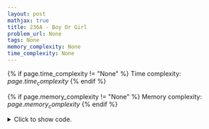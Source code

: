 ```yaml
---
layout: post
mathjax: true
title: 236A - Boy Or Girl
problem_url: None
tags: None
memory_complexity: None
time_complexity: None
---
```




{% if page.time_complexity != "None" %}
Time complexity: ${{ page.time_complexity }}$
{% endif %}

{% if page.memory_complexity != "None" %}
Memory complexity: ${{ page.memory_complexity }}$
{% endif %}

<details>
<summary>
<p style="display:inline">Click to show code.</p>
</summary>
```cpp
{% raw %}
using namespace std;
int main(void)
{
    string s;
    vector<bool> alph(26, false);
    string msg[2] = {"CHAT WITH HER!", "IGNORE HIM!"};
    cin >> s;
    for (auto c : s)
        alph[c - 'a'] = true;
    bool ans = accumulate(alph.begin(), alph.end(), 0) % 2;
    cout << msg[ans] << endl;
    return 0;
}

{% endraw %}
```
</details>

